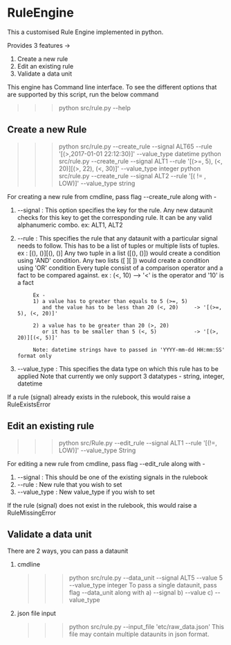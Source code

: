# RuleEngine

This a customised Rule Engine implemented in python.

Provides 3 features ->
  1) Create a new rule
  2) Edit an existing rule
  3) Validate a data unit

This engine has Command line interface.
To see the different options that are supported by this script, run the below command
>>> python src/rule.py --help

Create a new Rule 
-----------------------------------
>>> python src/rule.py --create_rule --signal ALT65 --rule '[(>,2017-01-01 22:12:30)]' --value_type datetime
>>> python src/rule.py --create_rule --signal ALT1 --rule '[(>=, 5), (<, 20)][(>, 22), (<, 30)]' --value_type integer
>>> python src/rule.py --create_rule --signal ALT2 --rule '[( != , LOW)]' --value_type string

For creating a new rule from cmdline, pass flag --create_rule along with -
1) --signal : This option specifies the key for the rule. 
              Any new dataunit checks for this key to get the corresponding rule.
              It can be any valid alphanumeric combo. ex: ALT1, ALT2 
2) --rule : This specifies the rule that any dataunit with a particular signal needs to follow.
            This has to be a list of tuples or multiple lists of tuples. ex : [(), ()][(), ()]
            Any two tuple in a list ([(), ()]) would create a condition using 'AND' condition.
            Any two lists ([ ][ ]) would create a condition using 'OR' condition
            Every tuple consist of a comparison operator and a fact to be compared against.
                  ex : (<, 10) --> '<' is the operator and '10' is a fact
                  
            Ex - 
            1) a value has to greater than equals to 5 (>=, 5) 
               and the value has to be less than 20 (<, 20)     -> '[(>=, 5), (<, 20)]'
               
            2) a value has to be greater than 20 (>, 20)
               or it has to be smaller than 5 (<, 5)            -> '[(>, 20)][(<, 5)]'
               
            Note: datetime strings have to passed in 'YYYY-mm-dd HH:mm:SS' format only
3) --value_type : This specifies the data type on which this rule has to be applied
                  Note that currently we only support 3 datatypes - string, integer, datetime
            
If a rule (signal) already exists in the rulebook, this would raise a RuleExistsError

Edit an existing rule
---------------------------------------------
>>> python src/Rule.py --edit_rule --signal ALT1 --rule '[(!=, LOW)]' --value_type String

For editing a new rule from cmdline, pass flag --edit_rule along with -
1) --signal : This should be one of the existing signals in the rulebook
2) --rule : New rule that you wish to set
3) --value_type : New value_type if you wish to set

If the rule (signal) does not exist in the rulebook, this would raise a RuleMissingError

Validate a data unit
------------------------------------------------
There are 2 ways, you can pass a dataunit
1) cmdline
    >>> python src/rule.py --data_unit --signal ALT5 --value 5 --value_type integer
    To pass a single dataunit, pass flag --data_unit along with
    a) --signal
    b) --value
    c) --value_type
2) json file input
    >>> python src/rule.py --input_file 'etc/raw_data.json'
    This file may contain multiple dataunits in json format.
    


    
